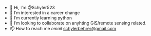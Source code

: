 - 👋 Hi, I’m @Schyler523
- 👀 I’m interested in a career change
- 🌱 I’m currently learning python
- 💞️ I’m looking to collaborate on anyhting GIS/remote sensing related.
- 📫 How to reach me *email* schylerbehrer@gmail.com

<!---
Schyler523/Schyler523 is a ✨ special ✨ repository because its `README.md` (this file) appears on your GitHub profile.
You can click the Preview link to take a look at your changes.
--->
